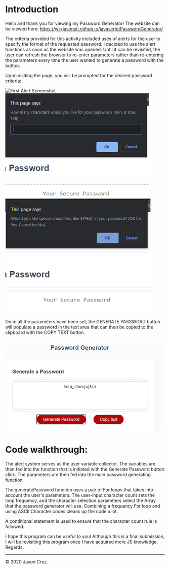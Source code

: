 # Introduction

Hello and thank you for viewing my Password Generator! The website can be viewed here: https://wrxjasonsti.github.io/javascriptPasswordGenerator/

The criteria provided for this activity included uses of alerts for the user to specify the format of the requested password. I decided to use the alert functions as soon as the website was opened. Until it can be revisited, the user can refresh the browser to re-enter parameters rather than re-entering the parameters every time the user wanted to generate a password with the button.

Upon visiting the page, you will be prompted for the desired password criteria:

![First Alert Screenshot](/Assets/alert1)
![Second Alert Screenshot](/Assets/alert2.PNG)
![Third Alert Screenshot](/Assets/alert3.PNG)

Once all the parameters have been set, the GENERATE PASSWORD button will populate a password in the text area that can then be copied to the clipboard with the COPY TEXT button.

![Result Screenshot](/Assets/Result.PNG)

# Code walkthrough:

The alert system serves as the user variable collector. The variables are then fed into the function that is initiated with the Generate Password button click. The parameters are then fed into the main password generating function.

The generatePassword function uses a pair of For loops that takes into account the user's parameters. The user-input character count sets the loop frequency, and the character selection parameters select the Array that the password generator will use. Combining a frequency For loop and using ASCII Character codes cleans up the code a lot.

A conditional statement is used to ensure that the character count rule is followed.

I hope this program can be useful to you! Although this is a final submission, I will be revisiting this program once I have acquired more JS knowledge. Regards.

- - -
© 2020 Jason Cruz.
